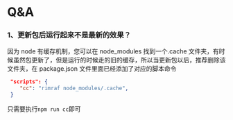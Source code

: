 # Q&A

### 1、更新包后运行起来不是最新的效果？

因为 node 有缓存机制，您可以在 node_modules 找到一个.cache 文件夹，有时候虽然包更新了，但是运行的时候走的旧的缓存，所以当更新包以后，推荐删除该文件夹，在 package.json 文件里面已经添加了对应的脚本命令

```json
 "scripts": {
    "cc": "rimraf node_modules/.cache",
 }
```

只需要执行`npm run cc`即可

